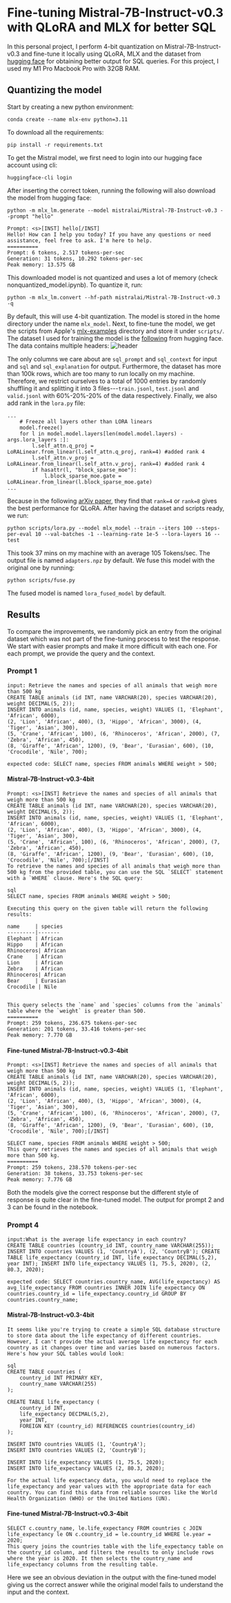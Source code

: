 # Fine-tuning Mistral-7B-Instruct-v0.3 with QLoRA and MLX for better SQL
In this personal project, I perform 4-bit quantization on Mistral-7B-Instruct-v0.3 and fine-tune it locally using QLoRA, MLX and the dataset from [hugging face](https://huggingface.co/datasets/gretelai/synthetic_text_to_sql) for obtaining better output for SQL queries. For this project, I used my M1 Pro Macbook Pro with 32GB RAM.

## Quantizing the model 
Start by creating a new python environment:

```
conda create --name mlx-env python=3.11
```
To download all the requirements: 
```
pip install -r requirements.txt
```

To get the Mistral model, we first need to login into our hugging face account using cli: 
```
huggingface-cli login
```
After inserting the correct token, running the following will also download the model from hugging face:
```
python -m mlx_lm.generate --model mistralai/Mistral-7B-Instruct-v0.3 --prompt "hello"

Prompt: <s>[INST] hello[/INST]
Hello! How can I help you today? If you have any questions or need assistance, feel free to ask. I'm here to help.
==========
Prompt: 6 tokens, 2.517 tokens-per-sec
Generation: 31 tokens, 10.292 tokens-per-sec
Peak memory: 13.575 GB
```
This downloaded model is not quantized and uses a lot of memory (check nonquantized_model.ipynb). To quantize it, run: 
```
python -m mlx_lm.convert --hf-path mistralai/Mistral-7B-Instruct-v0.3 -q
```
By default, this will use 4-bit quantization. The model is stored in the home directory under the name `mlx_model`. Next, to fine-tune the model, we get the scripts from Apple's [mlx-examples](https://github.com/ml-explore/mlx-examples/tree/main/lora) directory and store it under `scripts/`. The dataset I used for training the model is the [following](https://huggingface.co/datasets/gretelai/synthetic_text_to_sql) from hugging face. The data contains multiple headers: 
![header](headers.png) 

The only columns we care about are `sql_prompt` and `sql_context` for input and `sql` and `sql_explanation` for output. Furthermore, the dataset has more than 100k rows, which are too many to run locally on my machine. Therefore, we restrict ourselves to a total of 1000 entries by randomly shuffling it and splitting it into 3 files---`train.jsonl`, `test.jsonl` and `valid.jsonl` with 60%-20%-20% of the data respectively. Finally, we also add rank in the `lora.py` file:
```
...
    # Freeze all layers other than LORA linears
    model.freeze()
    for l in model.model.layers[len(model.model.layers) - args.lora_layers :]:
        l.self_attn.q_proj = LoRALinear.from_linear(l.self_attn.q_proj, rank=4) #added rank 4
        l.self_attn.v_proj = LoRALinear.from_linear(l.self_attn.v_proj, rank=4) #added rank 4
        if hasattr(l, "block_sparse_moe"):
            l.block_sparse_moe.gate = LoRALinear.from_linear(l.block_sparse_moe.gate)
...
``` 
Because in the following [arXiv paper](https://arxiv.org/abs/2106.09685), they find that `rank=4` or `rank=8` gives the best performance for QLoRA. After having the dataset and scripts ready, we run:
```
python scripts/lora.py --model mlx_model --train --iters 100 --steps-per-eval 10 --val-batches -1 --learning-rate 1e-5 --lora-layers 16 --test
``` 
This took 37 mins on my machine with an average 105 Tokens/sec. The output file is named `adapters.npz` by default. We fuse this model with the original one by running:
```
python scripts/fuse.py
```
The fused model is named `lora_fused_model` by default. 

## Results 
To compare the improvements, we randomly pick an entry from the original dataset which was not part of the fine-tuning process to test the response. We start with easier prompts and make it more difficult with each one. For each prompt, we provide the query and the context. 

### Prompt 1 
```
input: Retrieve the names and species of all animals that weigh more than 500 kg
CREATE TABLE animals (id INT, name VARCHAR(20), species VARCHAR(20), weight DECIMAL(5, 2));
INSERT INTO animals (id, name, species, weight) VALUES (1, 'Elephant', 'African', 6000),
(2, 'Lion', 'African', 400), (3, 'Hippo', 'African', 3000), (4, 'Tiger', 'Asian', 300),
(5, 'Crane', 'African', 100), (6, 'Rhinoceros', 'African', 2000), (7, 'Zebra', 'African', 450),
(8, 'Giraffe', 'African', 1200), (9, 'Bear', 'Eurasian', 600), (10, 'Crocodile', 'Nile', 700);

expected code: SELECT name, species FROM animals WHERE weight > 500;
```

#### Mistral-7B-Instruct-v0.3-4bit
```
Prompt: <s>[INST] Retrieve the names and species of all animals that weigh more than 500 kg
CREATE TABLE animals (id INT, name VARCHAR(20), species VARCHAR(20), weight DECIMAL(5, 2));
INSERT INTO animals (id, name, species, weight) VALUES (1, 'Elephant', 'African', 6000),
(2, 'Lion', 'African', 400), (3, 'Hippo', 'African', 3000), (4, 'Tiger', 'Asian', 300),
(5, 'Crane', 'African', 100), (6, 'Rhinoceros', 'African', 2000), (7, 'Zebra', 'African', 450),
(8, 'Giraffe', 'African', 1200), (9, 'Bear', 'Eurasian', 600), (10, 'Crocodile', 'Nile', 700);[/INST]
To retrieve the names and species of all animals that weigh more than 500 kg from the provided table, you can use the SQL `SELECT` statement with a `WHERE` clause. Here's the SQL query:

sql
SELECT name, species FROM animals WHERE weight > 500;

Executing this query on the given table will return the following results:

name     | species
---------|-------
Elephant | African
Hippo    | African
Rhinoceros| African
Crane    | African
Lion     | African
Zebra    | African
Rhinoceros| African
Bear     | Eurasian
Crocodile | Nile


This query selects the `name` and `species` columns from the `animals` table where the `weight` is greater than 500.
==========
Prompt: 259 tokens, 236.675 tokens-per-sec
Generation: 201 tokens, 33.416 tokens-per-sec
Peak memory: 7.770 GB
```

#### Fine-tuned Mistral-7B-Instruct-v0.3-4bit
```
Prompt: <s>[INST] Retrieve the names and species of all animals that weigh more than 500 kg
CREATE TABLE animals (id INT, name VARCHAR(20), species VARCHAR(20), weight DECIMAL(5, 2));
INSERT INTO animals (id, name, species, weight) VALUES (1, 'Elephant', 'African', 6000),
(2, 'Lion', 'African', 400), (3, 'Hippo', 'African', 3000), (4, 'Tiger', 'Asian', 300),
(5, 'Crane', 'African', 100), (6, 'Rhinoceros', 'African', 2000), (7, 'Zebra', 'African', 450),
(8, 'Giraffe', 'African', 1200), (9, 'Bear', 'Eurasian', 600), (10, 'Crocodile', 'Nile', 700);[/INST]

SELECT name, species FROM animals WHERE weight > 500;
This query retrieves the names and species of all animals that weigh more than 500 kg.
==========
Prompt: 259 tokens, 238.570 tokens-per-sec
Generation: 38 tokens, 33.753 tokens-per-sec
Peak memory: 7.776 GB
``` 

Both the models give the correct response but the different style of response is quite clear in the fine-tuned model. The output for prompt 2 and 3 can be found in the notebook. 

### Prompt 4 
```
input:What is the average life expectancy in each country?
CREATE TABLE countries (country_id INT, country_name VARCHAR(255)); INSERT INTO countries VALUES (1, 'CountryA'), (2, 'CountryB'); CREATE TABLE life_expectancy (country_id INT, life_expectancy DECIMAL(5,2), year INT); INSERT INTO life_expectancy VALUES (1, 75.5, 2020), (2, 80.3, 2020);

expected code: SELECT countries.country_name, AVG(life_expectancy) AS avg_life_expectancy FROM countries INNER JOIN life_expectancy ON countries.country_id = life_expectancy.country_id GROUP BY countries.country_name;
```

#### Mistral-7B-Instruct-v0.3-4bit
```
It seems like you're trying to create a simple SQL database structure to store data about the life expectancy of different countries. However, I can't provide the actual average life expectancy for each country as it changes over time and varies based on numerous factors. Here's how your SQL tables would look:

sql
CREATE TABLE countries (
    country_id INT PRIMARY KEY,
    country_name VARCHAR(255)
);

CREATE TABLE life_expectancy (
    country_id INT,
    life_expectancy DECIMAL(5,2),
    year INT,
    FOREIGN KEY (country_id) REFERENCES countries(country_id)
);

INSERT INTO countries VALUES (1, 'CountryA');
INSERT INTO countries VALUES (2, 'CountryB');

INSERT INTO life_expectancy VALUES (1, 75.5, 2020);
INSERT INTO life_expectancy VALUES (2, 80.3, 2020);

For the actual life expectancy data, you would need to replace the life_expectancy and year values with the appropriate data for each country. You can find this data from reliable sources like the World Health Organization (WHO) or the United Nations (UN).
```

#### Fine-tuned Mistral-7B-Instruct-v0.3-4bit
```
SELECT c.country_name, le.life_expectancy FROM countries c JOIN life_expectancy le ON c.country_id = le.country_id WHERE le.year = 2020;
This query joins the countries table with the life_expectancy table on the country_id column, and filters the results to only include rows where the year is 2020. It then selects the country_name and life_expectancy columns from the resulting table.
```

Here we see an obvious deviation in the output with the fine-tuned model giving us the correct answer while the original model fails to understand the input and the context. 
